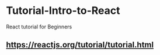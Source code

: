 # Tutorial-Intro-to-React
React tutorial for Beginners

## https://reactjs.org/tutorial/tutorial.html
